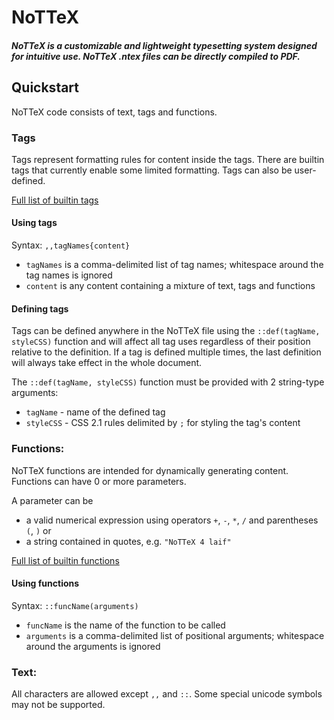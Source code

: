 # NoTTeX

##### NoTTeX is a customizable and lightweight typesetting system designed for intuitive use. NoTTeX .ntex files can be directly compiled to PDF.

## Quickstart

NoTTeX code consists of text, tags and functions.



### Tags
Tags represent formatting rules for content inside the tags. There are builtin tags that currently enable some limited formatting. Tags can also be user-defined.

[Full list of builtin tags](https://github.com/NoTTeX/nottex/wiki/Builtin-Tags)

#### Using tags
Syntax:
```,,tagNames{content} ```
* ```tagNames``` is a comma-delimited list of tag names; whitespace around the tag names is ignored
* ```content``` is any content containing a mixture of text, tags and functions


#### Defining tags
Tags can be defined anywhere in the NoTTeX file using the ```::def(tagName, styleCSS)``` function and will affect all tag uses regardless of their position relative to the definition. If a tag is defined multiple times, the last definition will always take effect in the whole document.

The ```::def(tagName, styleCSS)``` function must be provided with 2 string-type arguments:
* ```tagName``` - name of the defined tag
* ```styleCSS``` - CSS 2.1 rules delimited by ```;``` for styling the tag's content



### Functions:
NoTTeX functions are intended for dynamically generating content. Functions can have 0 or more parameters.

A parameter can be 
* a valid numerical expression using operators ```+```, ```-```, ```*```, ```/``` and parentheses ```(```, ```)``` or
* a string contained in quotes, e.g. ```"NoTTeX 4 laif"```

[Full list of builtin functions](https://github.com/NoTTeX/nottex/wiki/Builtin-Functions)

#### Using functions
Syntax:
```::funcName(arguments) ```
* ```funcName``` is the name of the function to be called
* ```arguments``` is a comma-delimited list of positional arguments; whitespace around the arguments is ignored



### Text:
All characters are allowed except ```,,``` and ```::```. Some special unicode symbols may not be supported.

